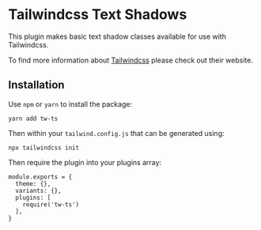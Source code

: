 # Tailwindcss Text Shadows

This plugin makes basic text shadow classes available for use with Tailwindcss.

To find more information about [Tailwindcss][tailwindcss] please check out their website.

## Installation

Use `npm` or `yarn` to install the package:

```
yarn add tw-ts
```

Then within your `tailwind.config.js` that can be generated using:

```
npx tailwindcss init
```

Then require the plugin into your plugins array:

```
module.exports = {
  theme: {},
  variants: {},
  plugins: [
    require('tw-ts')
  ],
}
```


[tailwindcss]: https://tailwindcss.com
